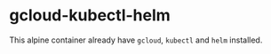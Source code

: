 # gcloud-kubectl-helm

This alpine container already have `gcloud`, `kubectl` and `helm` installed.
